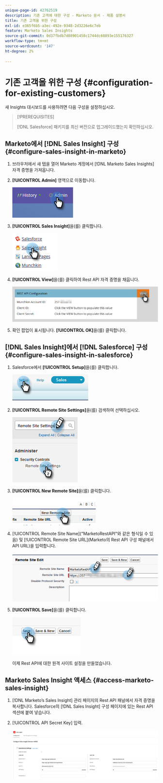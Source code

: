 ```yaml
---
unique-page-id: 42762519
description: 기존 고객에 대한 구성 - Marketo 문서 - 제품 설명서
title: 기존 고객을 위한 구성
exl-id: e365f6b5-a3ec-492e-9348-2d3226e6c7eb
feature: Marketo Sales Insights
source-git-commit: 0d37fbdb7d08901458c1744dc68893e155176327
workflow-type: tm+mt
source-wordcount: '147'
ht-degree: 2%

---
```


# 기존 고객을 위한 구성 {#configuration-for-existing-customers}

새 Insights 대시보드를 사용하려면 다음 구성을 설정하십시오.

>[!PREREQUISITES]
>
>[!DNL Salesforce] 패키지를 최신 버전으로 업그레이드했는지 확인하십시오.

## Marketo에서 [!DNL Sales Insight] 구성 {#configure-sales-insight-in-marketo}

1. 브라우저에서 새 탭을 열어 Marketo 계정에서 [!DNL Marketo Sales Insights] 자격 증명을 가져옵니다.

1. **[!UICONTROL Admin]** 영역으로 이동합니다.

   ![](assets/configuration-for-existing-customers-1.png)

1. **[!UICONTROL Sales Insight]**&#x200B;을(를) 클릭합니다.

   ![](assets/configuration-for-existing-customers-2.png)

1. **[!UICONTROL View]**&#x200B;을(를) 클릭하여 Rest API 자격 증명을 채웁니다.

   ![](assets/configuration-for-existing-customers-3.png)

1. 확인 팝업이 표시됩니다. **[!UICONTROL OK]**&#x200B;을(를) 클릭합니다.

## [!DNL Sales Insight]에서 [!DNL Salesforce] 구성 {#configure-sales-insight-in-salesforce}

1. Salesforce에서 **[!UICONTROL Setup]**&#x200B;을(를) 클릭합니다.

   ![](assets/configuration-for-existing-customers-4.png)

1. **[!UICONTROL Remote Site Settings]**&#x200B;을(를) 검색하여 선택하십시오.

   ![](assets/configuration-for-existing-customers-5.png)

1. **[!UICONTROL New Remote Site]**&#x200B;을(를) 클릭합니다.

   ![](assets/configuration-for-existing-customers-6.png)

1. [!UICONTROL Remote Site Name]&#x200B;(&quot;MarketoRestAPI&quot;와 같은 형식일 수 있음) 및 [!UICONTROL Remote Site URL]&#x200B;(Marketo의 Rest API 구성 패널에서 API URL)을 입력합니다.

   ![](assets/configuration-for-existing-customers-7.png)

1. **[!UICONTROL Save]**&#x200B;을(를) 클릭합니다.

   ![](assets/configuration-for-existing-customers-8.png)

   이제 Rest API에 대한 원격 사이트 설정을 만들었습니다.

## Marketo Sales Insight 액세스 {#access-marketo-sales-insight}

1. [!DNL Marketo’s Sales Insight] 관리 페이지의 Rest API 패널에서 자격 증명을 복사합니다. Salesforce의 [!DNL Sales Insight] 구성 페이지에 있는 Rest API 섹션에 붙여 넣습니다.

1. [!UICONTROL API Secret Key] 입력.

   ![](assets/configuration-for-existing-customers-9.png)
